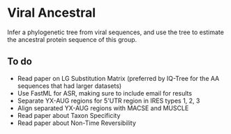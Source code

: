 # Viral Ancestral
Infer a phylogenetic tree from viral sequences, and use the tree to estimate the ancestral protein sequence of this group.

## To do 
- Read paper on LG Substitution Matrix (preferred by IQ-Tree for the AA sequences that had larger datasets)
- Use FastML for ASR, making sure to include email for results
- Separate YX-AUG regions for 5'UTR region in IRES types 1, 2, 3
- Align separated YX-AUG regions with MACSE and MUSCLE
- Read paper about Taxon Specificity 
- Read paper about Non-Time Reversibility 
